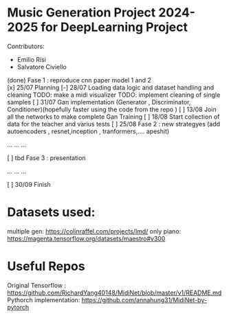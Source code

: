 # Music Generation Project 2024-2025 for DeepLearning Project 
Contributors:
- Emilio Risi
- Salvatore Civiello

(done)          Fase 1 : reproduce cnn paper model 1 and 2             
[x]     25/07   Planning 
[-]     28/07   Loading data logic and dataset handling and cleaning
        TODO:    make a midi visualizer 
        TODO:    implement cleaning of single samples 
[ ]     31/07   Gan implementation (Generator , Discriminator, Conditioner)(hopefully faster using the code from the repo )
[ ]     13/08   Join all the networks to make complete Gan Training
[ ]     18/08   Start collection of data for the teacher and varius tests
[ ]     25/08   Fase 2  : new strategyes (add autoencoders , resnet,inception , tranformers,.... apeshit)

...
...
...

[ ] tbd     Fase 3  : presentation 

...
...
...

[ ] 30/09   Finish


# Datasets used:
multiple gen: https://colinraffel.com/projects/lmd/
only piano: https://magenta.tensorflow.org/datasets/maestro#v300

# Useful Repos
Original Tensorflow : https://github.com/RichardYang40148/MidiNet/blob/master/v1/README.md
Pythorch implementation: https://github.com/annahung31/MidiNet-by-pytorch
